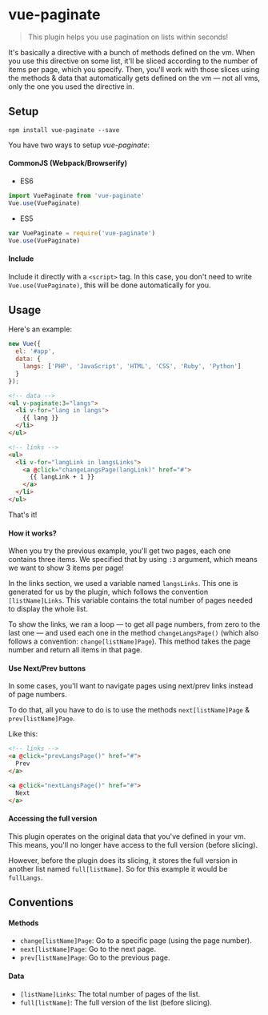 # vue-paginate

> This plugin helps you use pagination on lists within seconds!

It's basically a directive with a bunch of methods defined on the vm. When you
use this directive on some list, it'll be sliced according to the number of
items per page, which you specify. Then, you'll work with those slices using the
methods & data that automatically gets defined on the vm — not all vms, only the
one you used the directive in.

## Setup

```
npm install vue-paginate --save
```

You have two ways to setup *vue-paginate*:

#### CommonJS (Webpack/Browserify)

- ES6

```js
import VuePaginate from 'vue-paginate'
Vue.use(VuePaginate)
```

- ES5

```js
var VuePaginate = require('vue-paginate')
Vue.use(VuePaginate)
```

#### Include

Include it directly with a `<script>` tag. In this case, you don't need to write
`Vue.use(VuePaginate)`, this will be done automatically for you.

## Usage

Here's an example:

```js
new Vue({
  el: '#app',
  data: {
    langs: ['PHP', 'JavaScript', 'HTML', 'CSS', 'Ruby', 'Python']
  }
});
```

```html
<!-- data -->
<ul v-paginate:3="langs">
  <li v-for="lang in langs">
    {{ lang }}
  </li>
</ul>

<!-- links -->
<ul>
  <li v-for="langLink in langsLinks">
    <a @click="changeLangsPage(langLink)" href="#">
      {{ langLink + 1 }}
    </a>
  </li>
</ul>
```

That's it!

#### How it works?

When you try the previous example, you'll get two pages, each one contains three
items. We specified that by using `:3` argument, which means we want to show 3
items per page!

In the links section, we used a variable named `langsLinks`. This one is
generated for us by the plugin, which follows the convention `[listName]Links`.
This variable contains the total number of pages needed to display the whole
list.

To show the links, we ran a loop — to get all page numbers, from zero to the
last one — and used each one in the method `changeLangsPage()` (which also
follows a convention: `change[listName]Page`). This method takes the page number
and return all items in that page.

#### Use Next/Prev buttons

In some cases, you'll want to navigate pages using next/prev links instead of
page numbers.

To do that, all you have to do is to use the methods `next[listName]Page` &
`prev[listName]Page`.

Like this:

```html
<!-- links -->
<a @click="prevLangsPage()" href="#">
  Prev
</a>

<a @click="nextLangsPage()" href="#">
  Next
</a>
```

#### Accessing the full version

This plugin operates on the original data that you've defined in your vm. This
means, you'll no longer have access to the full version (before slicing).

However, before the plugin does its slicing, it stores the full version in
another list named `full[listName]`. So for this example it would be
`fullLangs`.

## Conventions

#### Methods

- `change[listName]Page`: Go to a specific page (using the page number).
- `next[listName]Page`: Go to the next page.
- `prev[listName]Page`: Go to the previous page.

#### Data

- `[listName]Links`: The total number of pages of the list.
- `full[listName]`: The full version of the list (before slicing).
